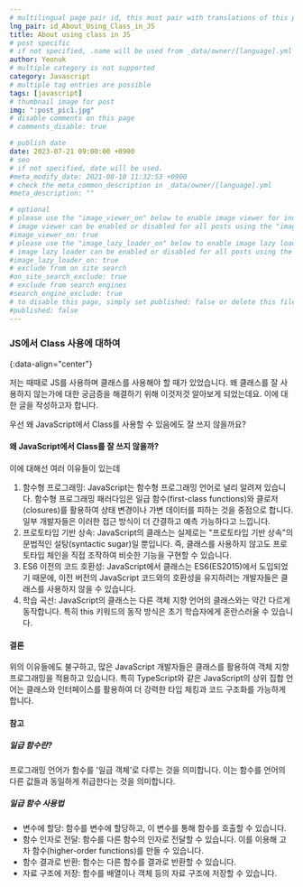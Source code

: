 ```yaml
---
# multilingual page pair id, this must pair with translations of this page. (This name must be unique)
lng_pair: id_About_Using_Class_in_JS
title: About using class in JS
# post specific
# if not specified, .name will be used from _data/owner/[language].yml
author: Yeonuk
# multiple category is not supported
category: Javascript
# multiple tag entries are possible
tags: [javascript]
# thumbnail image for post
img: ":post_pic1.jpg"
# disable comments on this page
# comments_disable: true

# publish date
date: 2023-07-21 09:00:00 +0900
# seo
# if not specified, date will be used.
#meta_modify_date: 2021-08-10 11:32:53 +0900
# check the meta_common_description in _data/owner/[language].yml
#meta_description: ""

# optional
# please use the "image_viewer_on" below to enable image viewer for individual pages or posts (_posts/ or [language]/_posts folders).
# image viewer can be enabled or disabled for all posts using the "image_viewer_posts: true" setting in _data/conf/main.yml.
#image_viewer_on: true
# please use the "image_lazy_loader_on" below to enable image lazy loader for individual pages or posts (_posts/ or [language]/_posts folders).
# image lazy loader can be enabled or disabled for all posts using the "image_lazy_loader_posts: true" setting in _data/conf/main.yml.
#image_lazy_loader_on: true
# exclude from on site search
#on_site_search_exclude: true
# exclude from search engines
#search_engine_exclude: true
# to disable this page, simply set published: false or delete this file
#published: false
---
```


<!-- outline-start -->

### JS에서 Class 사용에 대하여

{:data-align="center"}

<!-- outline-end -->

저는 때때로 JS를 사용하며 클래스를 사용해야 할 때가 있었습니다.
왜 클래스를 잘 사용하지 않는가에 대한 궁금증을 해결하기 위해 이것저것 알아보게 되었는데요. 이에 대한 글을 작성하고자 합니다.

우선 왜 JavaScript에서 Class를 사용할 수 있음에도 잘 쓰지 않을까요?

#### 왜 JavaScript에서 Class를 잘 쓰지 않을까?

이에 대해선 여러 이유들이 있는데

1. 함수형 프로그래밍: JavaScript는 함수형 프로그래밍 언어로 널리 알려져 있습니다. 함수형 프로그래밍 패러다임은 일급 함수(first-class functions)와 클로저(closures)를 활용하여 상태 변경이나 가변 데이터를 피하는 것을 중점으로 합니다. 일부 개발자들은 이러한 접근 방식이 더 간결하고 예측 가능하다고 느낍니다.
2. 프로토타입 기반 상속: JavaScript의 클래스는 실제로는 "프로토타입 기반 상속"의 문법적인 설탕(syntactic sugar)일 뿐입니다. 즉, 클래스를 사용하지 않고도 프로토타입 체인을 직접 조작하여 비슷한 기능을 구현할 수 있습니다.
3. ES6 이전의 코드 호환성: JavaScript에서 클래스는 ES6(ES2015)에서 도입되었기 때문에, 이전 버전의 JavaScript 코드와의 호환성을 유지하려는 개발자들은 클래스를 사용하지 않을 수 있습니다.
4. 학습 곡선: JavaScript의 클래스는 다른 객체 지향 언어의 클래스와는 약간 다르게 동작합니다. 특히 this 키워드의 동작 방식은 초기 학습자에게 혼란스러울 수 있습니다.

#### 결론

위의 이유들에도 불구하고, 많은 JavaScript 개발자들은 클래스를 활용하여 객체 지향 프로그래밍을 적용하고 있습니다.
특히 TypeScript와 같은 JavaScript의 상위 집합 언어는 클래스와 인터페이스를 활용하여 더 강력한 타입 체킹과 코드 구조화를 가능하게 합니다.

#### 참고

##### 일급 함수란?

프로그래밍 언어가 함수를 '일급 객체'로 다루는 것을 의미합니다. 이는 함수를 언어의 다른 값들과 동일하게 취급한다는 것을 의미합니다.

##### 일급 함수 사용법

- 변수에 할당: 함수를 변수에 할당하고, 이 변수를 통해 함수를 호출할 수 있습니다.
- 함수 인자로 전달: 함수를 다른 함수의 인자로 전달할 수 있습니다. 이를 이용해 고차 함수(higher-order functions)를 만들 수 있습니다.
- 함수 결과로 반환: 함수는 다른 함수를 결과로 반환할 수 있습니다.
- 자료 구조에 저장: 함수를 배열이나 객체 등의 자료 구조에 저장할 수 있습니다.
